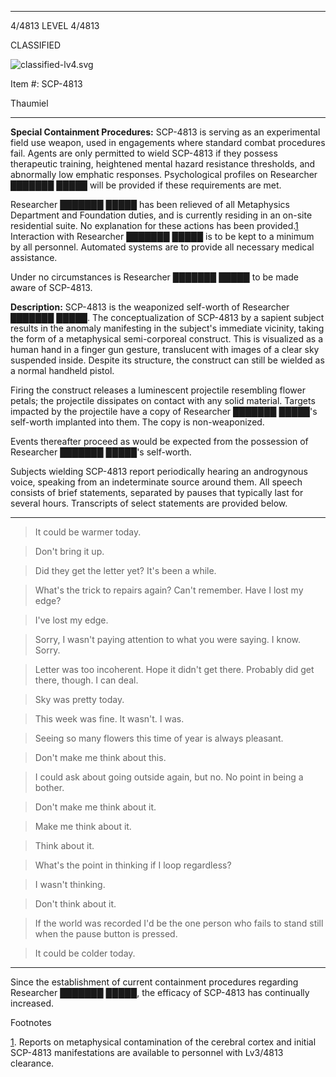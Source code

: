* * *

4/4813 LEVEL 4/4813

CLASSIFIED

![classified-lv4.svg](http://www.scp-wiki.net/local--files/component:classified-bar-woed-source/classified-lv4.svg)

Item #: SCP-4813

Thaumiel

* * *

**Special Containment Procedures:** SCP-4813 is serving as an experimental field use weapon, used in engagements where standard combat procedures fail. Agents are only permitted to wield SCP-4813 if they possess therapeutic training, heightened mental hazard resistance thresholds, and abnormally low emphatic responses. Psychological profiles on Researcher ███████ █████ will be provided if these requirements are met.

Researcher ███████ █████ has been relieved of all Metaphysics Department and Foundation duties, and is currently residing in an on-site residential suite. No explanation for these actions has been provided.[1](javascript:;) Interaction with Researcher ███████ █████ is to be kept to a minimum by all personnel. Automated systems are to provide all necessary medical assistance.

Under no circumstances is Researcher ███████ █████ to be made aware of SCP-4813.

**Description:** SCP-4813 is the weaponized self-worth of Researcher ███████ █████. The conceptualization of SCP-4813 by a sapient subject results in the anomaly manifesting in the subject's immediate vicinity, taking the form of a metaphysical semi-corporeal construct. This is visualized as a human hand in a finger gun gesture, translucent with images of a clear sky suspended inside. Despite its structure, the construct can still be wielded as a normal handheld pistol.

Firing the construct releases a luminescent projectile resembling flower petals; the projectile dissipates on contact with any solid material. Targets impacted by the projectile have a copy of Researcher ███████ █████'s self-worth implanted into them. The copy is non-weaponized.

Events thereafter proceed as would be expected from the possession of Researcher ███████ █████'s self-worth.

Subjects wielding SCP-4813 report periodically hearing an androgynous voice, speaking from an indeterminate source around them. All speech consists of brief statements, separated by pauses that typically last for several hours. Transcripts of select statements are provided below.

* * *

> It could be warmer today.

> Don't bring it up.

> Did they get the letter yet? It's been a while.

> What's the trick to repairs again? Can't remember. Have I lost my edge?

> I've lost my edge.

> Sorry, I wasn't paying attention to what you were saying. I know. Sorry.

> Letter was too incoherent. Hope it didn't get there. Probably did get there, though. I can deal.

> Sky was pretty today.

> This week was fine. It wasn't. I was.

> Seeing so many flowers this time of year is always pleasant.

> Don't make me think about this.

> I could ask about going outside again, but no. No point in being a bother.

> Don't make me think about it.

> Make me think about it.

> Think about it.

> What's the point in thinking if I loop regardless?

> I wasn't thinking.

> Don't think about it.

> If the world was recorded I'd be the one person who fails to stand still when the pause button is pressed.

> It could be colder today.

* * *

Since the establishment of current containment procedures regarding Researcher ███████ █████, the efficacy of SCP-4813 has continually increased.

Footnotes

[1](javascript:;). Reports on metaphysical contamination of the cerebral cortex and initial SCP-4813 manifestations are available to personnel with Lv3/4813 clearance.